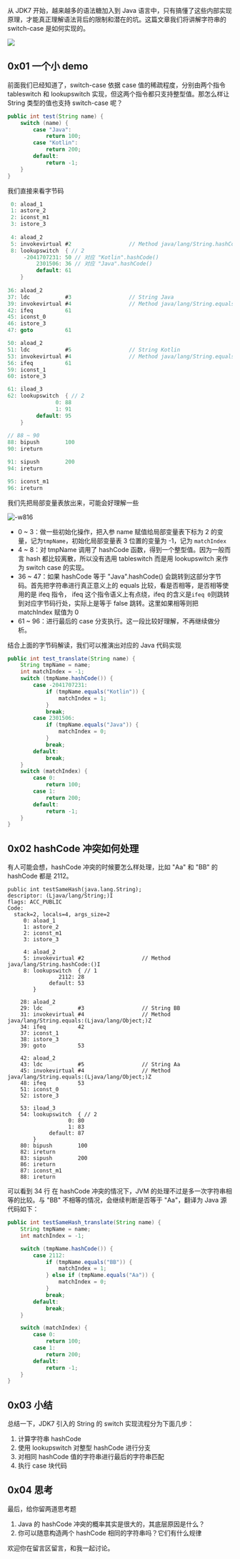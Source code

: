 从 JDK7 开始，越来越多的语法糖加入到 Java 语言中，只有搞懂了这些内部实现原理，才能真正理解语法背后的限制和潜在的坑。这篇文章我们将讲解字符串的 switch-case 是如何实现的。

![](https://user-gold-cdn.xitu.io/2019/1/14/1684c3844877d326?w=959&h=259&f=png&s=299264)

## 0x01 一个小 demo
前面我们已经知道了，switch-case 依据 case 值的稀疏程度，分别由两个指令 tableswitch 和 lookupswitch 实现，但这两个指令都只支持整型值。那怎么样让 String 类型的值也支持 switch-case 呢？

```java
public int test(String name) {
    switch (name) {
        case "Java":
            return 100;
        case "Kotlin":
            return 200;
        default:
            return -1;
    }
}
```
我们直接来看字节码
```java
 0: aload_1
 1: astore_2
 2: iconst_m1
 3: istore_3
 
 4: aload_2
 5: invokevirtual #2                  // Method java/lang/String.hashCode:()I
 8: lookupswitch  { // 2
     -2041707231: 50 // 对应 "Kotlin".hashCode()
         2301506: 36 // 对应 "Java".hashCode()
         default: 61
    }
    
36: aload_2
37: ldc           #3                  // String Java
39: invokevirtual #4                  // Method java/lang/String.equals:(Ljava/lang/Object;)Z
42: ifeq          61
45: iconst_0
46: istore_3
47: goto          61

50: aload_2
51: ldc           #5                  // String Kotlin
53: invokevirtual #4                  // Method java/lang/String.equals:(Ljava/lang/Object;)Z
56: ifeq          61
59: iconst_1
60: istore_3

61: iload_3
62: lookupswitch  { // 2
               0: 88
               1: 91
         default: 95
    }
    
// 88 ~ 90
88: bipush        100
90: ireturn

91: sipush        200
94: ireturn

95: iconst_m1
96: ireturn
```

我们先把局部变量表放出来，可能会好理解一些

![-w816](https://user-gold-cdn.xitu.io/2019/1/7/1682610da2ec2add?w=1632&h=246&f=jpeg&s=65491)

- 0 ~ 3：做一些初始化操作，把入参 name 赋值给局部变量表下标为 2 的变量，记为`tmpName`，初始化局部变量表 3 位置的变量为 -1，记为 `matchIndex`
- 4 ~ 8：对 tmpName 调用了 hashCode 函数，得到一个整型值。因为一般而言 hash 都比较离散，所以没有选用 tableswitch 而是用 lookupswitch 来作为 switch case 的实现。
- 36 ~ 47：如果 hashCode 等于 "Java".hashCode() 会跳转到这部分字节码。首先把字符串进行真正意义上的 equals 比较，看是否相等，是否相等使用的是 ifeq 指令， ifeq 这个指令语义上有点绕，ifeq 的含义是`ifeq 0`则跳转到对应字节码行处，实际上是等于 false 跳转。这里如果相等则把 matchIndex 赋值为 0
- 61 ~ 96：进行最后的 case 分支执行。这一段比较好理解，不再继续做分析。

结合上面的字节码解读，我们可以推演出对应的 Java 代码实现

```java
public int test_translate(String name) {
    String tmpName = name;
    int matchIndex = -1;
    switch (tmpName.hashCode()) {
        case -2041707231:
            if (tmpName.equals("Kotlin")) {
                matchIndex = 1;
            }
            break;
        case 2301506:
            if (tmpName.equals("Java")) {
                matchIndex = 0;
            }
            break;
        default:
            break;
    }
    switch (matchIndex) {
        case 0:
            return 100;
        case 1:
            return 200;
        default:
            return -1;
    }
}
```

## 0x02 hashCode 冲突如何处理
有人可能会想，hashCode 冲突的时候要怎么样处理，比如 "Aa" 和 "BB" 的 hashCode 都是 2112。

```
public int testSameHash(java.lang.String);
descriptor: (Ljava/lang/String;)I
flags: ACC_PUBLIC
Code:
  stack=2, locals=4, args_size=2
     0: aload_1
     1: astore_2
     2: iconst_m1
     3: istore_3
     
     4: aload_2
     5: invokevirtual #2                  // Method java/lang/String.hashCode:()I
     8: lookupswitch  { // 1
                2112: 28
             default: 53
        }
        
    28: aload_2
    29: ldc           #3                  // String BB
    31: invokevirtual #4                  // Method java/lang/String.equals:(Ljava/lang/Object;)Z
    34: ifeq          42
    37: iconst_1
    38: istore_3
    39: goto          53
    
    42: aload_2
    43: ldc           #5                  // String Aa
    45: invokevirtual #4                  // Method java/lang/String.equals:(Ljava/lang/Object;)Z
    48: ifeq          53
    51: iconst_0
    52: istore_3
    
    53: iload_3
    54: lookupswitch  { // 2
                   0: 80
                   1: 83
             default: 87
        }
    80: bipush        100
    82: ireturn
    83: sipush        200
    86: ireturn
    87: iconst_m1
    88: ireturn
```

可以看到 34 行 在 hashCode 冲突的情况下，JVM 的处理不过是多一次字符串相等的比较。与 "BB" 不相等的情况，会继续判断是否等于 "Aa"，翻译为 Java 源代码如下：

```java
public int testSameHash_translate(String name) {
    String tmpName = name;
    int matchIndex = -1;

    switch (tmpName.hashCode()) {
        case 2112:
            if (tmpName.equals("BB")) {
                matchIndex = 1;
            } else if (tmpName.equals("Aa")) {
                matchIndex = 0;
            }
            break;
        default:
            break;
    }

    switch (matchIndex) {
        case 0:
            return 100;
        case 1:
            return 200;
        default:
            return -1;
    }
}
```

## 0x03 小结
总结一下，JDK7 引入的 String 的 switch 实现流程分为下面几步：
1. 计算字符串 hashCode
2. 使用 lookupswitch 对整型 hashCode 进行分支
3. 对相同 hashCode 值的字符串进行最后的字符串匹配
4. 执行 case 块代码


## 0x04 思考

最后，给你留两道思考题
1. Java 的 hashCode 冲突的概率其实是很大的，其底层原因是什么？
2. 你可以随意构造两个 hashCode 相同的字符串吗？它们有什么规律

欢迎你在留言区留言，和我一起讨论。
